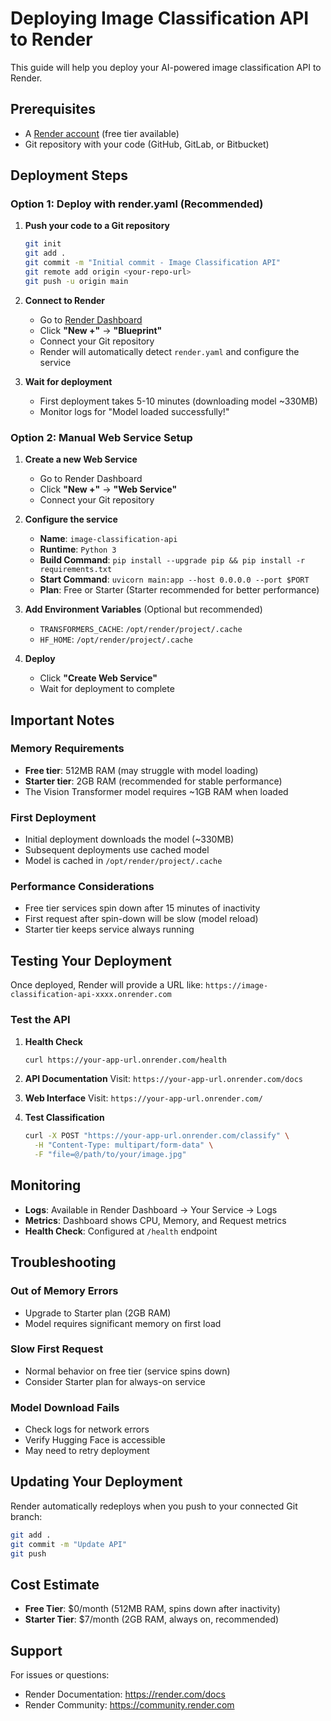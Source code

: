 # Deploying Image Classification API to Render

This guide will help you deploy your AI-powered image classification API to Render.

## Prerequisites

- A [Render account](https://render.com) (free tier available)
- Git repository with your code (GitHub, GitLab, or Bitbucket)

## Deployment Steps

### Option 1: Deploy with render.yaml (Recommended)

1. **Push your code to a Git repository**
   ```bash
   git init
   git add .
   git commit -m "Initial commit - Image Classification API"
   git remote add origin <your-repo-url>
   git push -u origin main
   ```

2. **Connect to Render**
   - Go to [Render Dashboard](https://dashboard.render.com)
   - Click **"New +"** → **"Blueprint"**
   - Connect your Git repository
   - Render will automatically detect `render.yaml` and configure the service

3. **Wait for deployment**
   - First deployment takes 5-10 minutes (downloading model ~330MB)
   - Monitor logs for "Model loaded successfully!"

### Option 2: Manual Web Service Setup

1. **Create a new Web Service**
   - Go to Render Dashboard
   - Click **"New +"** → **"Web Service"**
   - Connect your Git repository

2. **Configure the service**
   - **Name**: `image-classification-api`
   - **Runtime**: `Python 3`
   - **Build Command**: `pip install --upgrade pip && pip install -r requirements.txt`
   - **Start Command**: `uvicorn main:app --host 0.0.0.0 --port $PORT`
   - **Plan**: Free or Starter (Starter recommended for better performance)

3. **Add Environment Variables** (Optional but recommended)
   - `TRANSFORMERS_CACHE`: `/opt/render/project/.cache`
   - `HF_HOME`: `/opt/render/project/.cache`

4. **Deploy**
   - Click **"Create Web Service"**
   - Wait for deployment to complete

## Important Notes

### Memory Requirements
- **Free tier**: 512MB RAM (may struggle with model loading)
- **Starter tier**: 2GB RAM (recommended for stable performance)
- The Vision Transformer model requires ~1GB RAM when loaded

### First Deployment
- Initial deployment downloads the model (~330MB)
- Subsequent deployments use cached model
- Model is cached in `/opt/render/project/.cache`

### Performance Considerations
- Free tier services spin down after 15 minutes of inactivity
- First request after spin-down will be slow (model reload)
- Starter tier keeps service always running

## Testing Your Deployment

Once deployed, Render will provide a URL like: `https://image-classification-api-xxxx.onrender.com`

### Test the API

1. **Health Check**
   ```bash
   curl https://your-app-url.onrender.com/health
   ```

2. **API Documentation**
   Visit: `https://your-app-url.onrender.com/docs`

3. **Web Interface**
   Visit: `https://your-app-url.onrender.com/`

4. **Test Classification**
   ```bash
   curl -X POST "https://your-app-url.onrender.com/classify" \
     -H "Content-Type: multipart/form-data" \
     -F "file=@/path/to/your/image.jpg"
   ```

## Monitoring

- **Logs**: Available in Render Dashboard → Your Service → Logs
- **Metrics**: Dashboard shows CPU, Memory, and Request metrics
- **Health Check**: Configured at `/health` endpoint

## Troubleshooting

### Out of Memory Errors
- Upgrade to Starter plan (2GB RAM)
- Model requires significant memory on first load

### Slow First Request
- Normal behavior on free tier (service spins down)
- Consider Starter plan for always-on service

### Model Download Fails
- Check logs for network errors
- Verify Hugging Face is accessible
- May need to retry deployment

## Updating Your Deployment

Render automatically redeploys when you push to your connected Git branch:

```bash
git add .
git commit -m "Update API"
git push
```

## Cost Estimate

- **Free Tier**: $0/month (512MB RAM, spins down after inactivity)
- **Starter Tier**: $7/month (2GB RAM, always on, recommended)

## Support

For issues or questions:
- Render Documentation: https://render.com/docs
- Render Community: https://community.render.com
